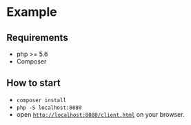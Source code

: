 Example
=======

Requirements
------------
* php >= 5.6
* Composer

How to start
------------
* `composer install`
* `php -S localhost:8080`
* open [`http://localhost:8080/client.html`](http://localhost:8080/client.html) on your browser.
